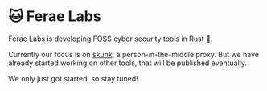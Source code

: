 # 🐱 Ferae Labs

Ferae Labs is developing FOSS cyber security tools in Rust 🦀.

Currently our focus is on [skunk][1], a person-in-the-middle proxy. But we have already started working on other tools, that will be published eventually.

We only just got started, so stay tuned!

[1]: https://github.com/FeraeLabs/skunk

